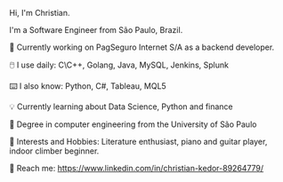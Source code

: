 Hi, I'm Christian.

I'm a Software Engineer from São Paulo, Brazil.

🏦 Currently working on PagSeguro Internet S/A as a backend developer.

🖱️ I use daily: C\C++, Golang, Java, MySQL, Jenkins, Splunk

⌨️ I also know: Python, C#, Tableau, MQL5

💡 Currently learning about Data Science, Python and finance

📝 Degree in computer engineering from the University of São Paulo

🎸 Interests and Hobbies: Literature enthusiast, piano and guitar player, indoor climber beginner.

📩 Reach me: https://www.linkedin.com/in/christian-kedor-89264779/
